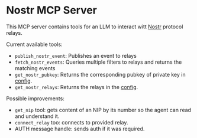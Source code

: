 # Nostr MCP Server

This MCP server contains tools for an LLM to interact witt [Nostr](https://nostr.com) protocol relays.

Current available tools:

- `publish_nostr_event`: Publishes an event to relays
- `fetch_nostr_events`: Queries multiple filters to relays and returns the matching events
- `get_nostr_pubkey`: Returns the corresponding pubkey of private key in [config](./config.toml).
- `get_nostr_relays`: Returns the relays in the [config](./config.toml).

Possible improvements:

- `get_nip` tool: gets content of an NIP by its number so the agent can read and understand it.
- `connect_relay` too: connects to provided relay.
- AUTH message handle: sends auth if it was required.
